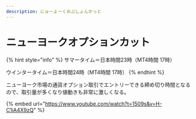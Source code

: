 ```yaml
---
description: にゅーよーくおぷしょんかっと
---
```


# ニューヨークオプションカット

{% hint style="info" %}
サマータイム＝日本時間23時（MT4時間 17時）

ウインタータイム＝日本時間24時（MT4時間 17時）
{% endhint %}

ニューヨーク市場の通貨オプション取引でエントリーできる締め切り時間となるので、取引量が多くなり値動きも非常に激しくなる。



{% embed url="https://www.youtube.com/watch?t=1509s&v=H-C1iA4X9zQ" %}
